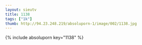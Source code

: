 ```yaml
--- 
layout: sieutv
title: 1138
tags: ["1k"]
thumb: http://94.23.248.219/absoluporn-1/image/002/1138.jpg
---
```

{% include absoluporn key="1138" %} 
